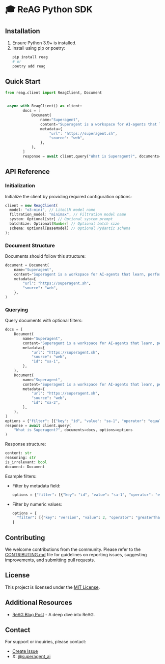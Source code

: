 # 🎓 ReAG Python SDK

## Installation
1. Ensure Python 3.9+ is installed.
2. Install using pip or poetry:
   ```bash
   pip install reag
   # or
   poetry add reag
   ```

## Quick Start
```python
from reag.client import ReagClient, Document


 async with ReagClient() as client:
        docs = [
            Document(
                name="Superagent",
                content="Superagent is a workspace for AI-agents that learn, perform work, and collaborate.",
                metadata={
                    "url": "https://superagent.sh",
                    "source": "web",
                },
            ),
        ]
        response = await client.query("What is Superagent?", documents=docs)

```

## API Reference

### Initialization
Initialize the client by providing required configuration options:

```typescript
client = new ReagClient(
  model: "o3-mini", // LiteLLM model name
  filtration_model: "minimax", // Filtration model name
  system: Optional[str] // Optional system prompt
  batchSize: Optional[Number] // Optional batch size
  schema: Optional[BaseModel] // Optional Pydantic schema
);
```

### Document Structure
Documents should follow this structure:
```python
document = Document(
    name="Superagent",
    content="Superagent is a workspace for AI-agents that learn, perform work, and collaborate.",
    metadata={
        "url": "https://superagent.sh",
        "source": "web",
    },
)
```

### Querying
Query documents with optional filters:

```python
docs = [
    Document(
        name="Superagent",
        content="Superagent is a workspace for AI-agents that learn, perform work, and collaborate.",
        metadata={
            "url": "https://superagent.sh",
            "source": "web",
            "id": "sa-1",
        },
    ),
    Document(
        name="Superagent",
        content="Superagent is a workspace for AI-agents that learn, perform work, and collaborate.",
        metadata={
            "url": "https://superagent.sh",
            "source": "web",
            "id": "sa-2",
        },
    ),
]
options = {"filter": [{"key": "id", "value": "sa-1", "operator": "equals"}]}
response = await client.query(
    "What is Superagent?", documents=docs, options=options
)
```

Response structure:
```python
content: str
reasoning: str
is_irrelevant: bool
document: Document
```

Example filters:
- Filter by metadata field:
  ```python
  options = {"filter": [{"key": "id", "value": "sa-1", "operator": "equals"}]}
  ```
- Filter by numeric values:
  ```python
  options = {
    "filter": [{"key": "version", "value": 2, "operator": "greaterThanOrEqual"}]
  }
  ```

## Contributing

We welcome contributions from the community. Please refer to the [CONTRIBUTING.md](CONTRIBUTING.md) file for guidelines on reporting issues, suggesting improvements, and submitting pull requests.

## License

This project is licensed under the [MIT License](LICENSE).

## Additional Resources
- [ReAG Blog Post](https://www.superagent.sh/blog/reag-reasoning-augmented-generation) - A deep dive into ReAG.

## Contact

For support or inquiries, please contact:
- [Create Issue](https://github.com/superagent-ai/reag/issues)
- X: [@superagent_ai](https://x.com/superagent_ai)
